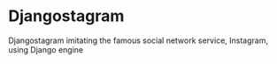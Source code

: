 # Djangostagram
Djangostagram imitating the famous social network service, Instagram, using Django engine
